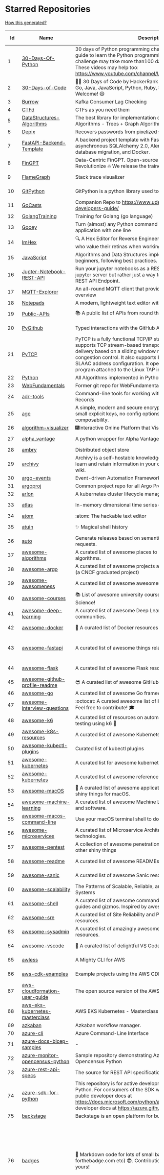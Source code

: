 # Starred Repositories  
[How this generated?](../master/USAGE.md)  
  
| Id 			| Name			| Description | Star Counts | Topics/Tags   | Last Updated 	|  
| ----------- | ----------- 	| ----------- | ----------- | ----------- 	| -----------   |  
|1|[30-Days-Of-Python](https://github.com/Asabeneh/30-Days-Of-Python.git)|30 days of Python programming challenge is a step-by-step guide to learn the Python programming language in 30 days. This challenge may take more than100 days, follow your own pace.  These videos may help too: https://www.youtube.com/channel/UC7PNRuno1rzYPb1xLa4yktw|26664||8-7-2023|  
|2|[30-Days-of-Code](https://github.com/xeoneux/30-Days-of-Code.git)|👨‍💻 30 Days of Code by HackerRank Solutions in C, C++, C#, F#, Go, Java, JavaScript, Python, Ruby, Swift & TypeScript. PRs Welcome! 😄|899|||  
|3|[Burrow](https://github.com/linkedin/Burrow.git)|Kafka Consumer Lag Checking|3564|||  
|4|[CTFd](https://github.com/CTFd/CTFd.git)|CTFs as you need them|4955|||  
|5|[DataStructures-Algorithms](https://github.com/rachitiitr/DataStructures-Algorithms.git)|The best library for implementation of all Data Structures and Algorithms - Trees + Graph Algorithms too!|2603||13-6-2021|  
|6|[Depix](https://github.com/spipm/Depix.git)|Recovers passwords from pixelized screenshots|24523|||  
|7|[FastAPI-Backend-Template](https://github.com/Aeternalis-Ingenium/FastAPI-Backend-Template.git)|A backend project template with FastAPI, PostgreSQL with asynchronous SQLAlchemy 2.0, Alembic for asynchronous database migration, and Docker.|447||8-8-2023|  
|8|[FinGPT](https://github.com/AI4Finance-Foundation/FinGPT.git)|Data-Centric FinGPT.  Open-source for open finance!  Revolutionize 🔥    We release the trained model on HuggingFace.|9082||22-10-2023|  
|9|[FlameGraph](https://github.com/brendangregg/FlameGraph.git)|Stack trace visualizer|15438||18-10-2023|  
|10|[GitPython](https://github.com/gitpython-developers/GitPython.git)|GitPython is a python library used to interact with Git repositories.|4109||20-10-2023|  
|11|[GoCasts](https://github.com/StephenGrider/GoCasts.git)|Companion Repo to https://www.udemy.com/go-the-complete-developers-guide/|2017|||  
|12|[GolangTraining](https://github.com/GoesToEleven/GolangTraining.git)|Training for Golang (go language)|9272|||  
|13|[Gooey](https://github.com/chriskiehl/Gooey.git)|Turn (almost) any Python command line program into a full GUI application with one line|17889||8-5-2022|  
|14|[ImHex](https://github.com/WerWolv/ImHex.git)|🔍 A Hex Editor for Reverse Engineers, Programmers and people who value their retinas when working at 3 AM.|30400|||  
|15|[JavaScript](https://github.com/TheAlgorithms/JavaScript.git)|Algorithms and Data Structures implemented in JavaScript for beginners, following best practices.|29334||22-10-2023|  
|16|[Jupter-Notebook-REST-API](https://github.com/Invictify/Jupter-Notebook-REST-API.git)|Run your jupyter notebooks as a REST API endpoint. This isn't a jupyter server but rather just a way to run your notebooks as a REST API Endpoint.|70||31-3-2020|  
|17|[MQTT-Explorer](https://github.com/thomasnordquist/MQTT-Explorer.git)|An all-round MQTT client that provides a structured topic overview|2514|||  
|18|[Notepads](https://github.com/0x7c13/Notepads.git)|A modern, lightweight text editor with a minimalist design.|7921|||  
|19|[Public-APIs](https://github.com/n0shake/Public-APIs.git)|📚 A public list of APIs from round the web.|20257||5-9-2023|  
|20|[PyGithub](https://github.com/PyGithub/PyGithub.git)|Typed interactions with the GitHub API v3|6319||11-10-2023|  
|21|[PyTCP](https://github.com/ccie18643/PyTCP.git)|PyTCP is a fully functional TCP/IP stack written in Python. It supports TCP stream-based transport with reliable packet delivery based on a sliding window mechanism and basic congestion control. It also supports IPv6/ICMPv6 protocols with SLAAC address configuration. It operates as a user space program attached to the Linux TAP interface.|305||27-11-2022|  
|22|[Python](https://github.com/TheAlgorithms/Python.git)|All Algorithms implemented in Python|171829|||  
|23|[WebFundamentals](https://github.com/google/WebFundamentals.git)|Former git repo for WebFundamentals on developers.google.com|13831|||  
|24|[adr-tools](https://github.com/npryce/adr-tools.git)|Command-line tools for working with Architecture Decision Records|4133||30-3-2020|  
|25|[age](https://github.com/FiloSottile/age.git)|A simple, modern and secure encryption tool (and Go library) with small explicit keys, no config options, and UNIX-style composability.|14228|||  
|26|[algorithm-visualizer](https://github.com/algorithm-visualizer/algorithm-visualizer.git)|:fireworks:Interactive Online Platform that Visualizes Algorithms from Code|44929|||  
|27|[alpha_vantage](https://github.com/RomelTorres/alpha_vantage.git)|A python wrapper for Alpha Vantage API for financial data.|4031||25-12-2022|  
|28|[ambry](https://github.com/linkedin/ambry.git)|Distributed object store|1695|||  
|29|[archivy](https://github.com/archivy/archivy.git)|Archivy is a self-hostable knowledge repository that allows you to learn and retain information in your own personal and extensible wiki.|3050|||  
|30|[argo-events](https://github.com/argoproj/argo-events.git)|Event-driven Automation Framework for Kubernetes|2104|||  
|31|[argoproj](https://github.com/argoproj/argoproj.git)|Common project repo for all Argo Projects|495|||  
|32|[arlon](https://github.com/arlonproj/arlon.git)|A kubernetes cluster lifecycle management and configuration tool|121|||  
|33|[atlas](https://github.com/Netflix/atlas.git)|In-memory dimensional time series database.|3339||17-10-2023|  
|34|[atom](https://github.com/atom/atom.git)|:atom: The hackable text editor|59658|||  
|35|[atuin](https://github.com/atuinsh/atuin.git)|✨ Magical shell history|11814||21-10-2023|  
|36|[auto](https://github.com/intuit/auto.git)|Generate releases based on semantic version labels on pull requests.|2106||23-10-2023|  
|37|[awesome-algorithms](https://github.com/tayllan/awesome-algorithms.git)|A curated list of awesome places to learn and/or practice algorithms.|15235||22-9-2023|  
|38|[awesome-argo](https://github.com/akuity/awesome-argo.git)|A curated list of awesome projects and resources related to Argo (a CNCF graduated project)|1550|||  
|39|[awesome-awesomeness](https://github.com/bayandin/awesome-awesomeness.git)|A curated list of awesome awesomeness|30632||24-3-2022|  
|40|[awesome-courses](https://github.com/prakhar1989/awesome-courses.git)|:books: List of awesome university courses for learning Computer Science!|49753|||  
|41|[awesome-deep-learning](https://github.com/ChristosChristofidis/awesome-deep-learning.git)|A curated list of awesome Deep Learning tutorials, projects and communities.|21767||14-11-2022|  
|42|[awesome-docker](https://github.com/veggiemonk/awesome-docker.git)|:whale: A curated list of Docker resources and projects|26599||20-10-2023|  
|43|[awesome-fastapi](https://github.com/mjhea0/awesome-fastapi.git)|A curated list of awesome things related to FastAPI|6491|fastapi, awesome, awesome-list, starlette|11-8-2023|  
|44|[awesome-flask](https://github.com/humiaozuzu/awesome-flask.git)|A curated list of awesome Flask resources and plugins|11626||17-9-2019|  
|45|[awesome-github-profile-readme](https://github.com/abhisheknaiidu/awesome-github-profile-readme.git)|😎 A curated list of awesome GitHub Profile READMEs 📝|19930||9-10-2022|  
|46|[awesome-go](https://github.com/avelino/awesome-go.git)|A curated list of awesome Go frameworks, libraries and software|110379|||  
|47|[awesome-interview-questions](https://github.com/DopplerHQ/awesome-interview-questions.git)|:octocat: A curated awesome list of lists of interview questions. Feel free to contribute! :mortar_board: |58422|||  
|48|[awesome-k6](https://github.com/grafana/awesome-k6.git)|A curated list of resources on automated load- and performance testing using k6 🗻|447||24-4-2023|  
|49|[awesome-k8s-resources](https://github.com/tomhuang12/awesome-k8s-resources.git)|A curated list of awesome Kubernetes tools and resources.|2708||5-7-2023|  
|50|[awesome-kubectl-plugins](https://github.com/ishantanu/awesome-kubectl-plugins.git)|Curated list of kubectl plugins|801||15-2-2023|  
|51|[awesome-kubernetes](https://github.com/ramitsurana/awesome-kubernetes.git)|A curated list for awesome kubernetes sources :ship::tada:|14330||18-9-2023|  
|52|[awesome-kubernetes](https://github.com/nubenetes/awesome-kubernetes.git)|A curated list of awesome references collected since 2018.|553|||  
|53|[awesome-macOS](https://github.com/iCHAIT/awesome-macOS.git)|  A curated list of awesome applications, softwares, tools and shiny things for macOS.|14823||29-6-2023|  
|54|[awesome-machine-learning](https://github.com/josephmisiti/awesome-machine-learning.git)|A curated list of awesome Machine Learning frameworks, libraries and software.|61112|||  
|55|[awesome-macos-command-line](https://github.com/herrbischoff/awesome-macos-command-line.git)|Use your macOS terminal shell to do awesome things.|27899||2-9-2021|  
|56|[awesome-microservices](https://github.com/mfornos/awesome-microservices.git)|A curated list of Microservice Architecture related principles and technologies.|12580||24-3-2023|  
|57|[awesome-pentest](https://github.com/enaqx/awesome-pentest.git)|A collection of awesome penetration testing resources, tools and other shiny things|19425||23-10-2023|  
|58|[awesome-readme](https://github.com/matiassingers/awesome-readme.git)|A curated list of awesome READMEs|15545||9-10-2023|  
|59|[awesome-sanic](https://github.com/mekicha/awesome-sanic.git)|A curated list of awesome Sanic resources and extensions|709||9-5-2023|  
|60|[awesome-scalability](https://github.com/binhnguyennus/awesome-scalability.git)|The Patterns of Scalable, Reliable, and Performant Large-Scale Systems|48851||20-10-2023|  
|61|[awesome-shell](https://github.com/alebcay/awesome-shell.git)|A curated list of awesome command-line frameworks, toolkits, guides and gizmos. Inspired by awesome-php.|28889||7-6-2023|  
|62|[awesome-sre](https://github.com/dastergon/awesome-sre.git)|A curated list of Site Reliability and Production Engineering resources.|10585|||  
|63|[awesome-sysadmin](https://github.com/awesome-foss/awesome-sysadmin.git)|A curated list of amazingly awesome open-source sysadmin resources.|20137||24-9-2023|  
|64|[awesome-vscode](https://github.com/viatsko/awesome-vscode.git)|🎨 A curated list of delightful VS Code packages and resources.|23311||3-8-2023|  
|65|[awless](https://github.com/wallix/awless.git)|A Mighty CLI for AWS|4943||10-12-2018|  
|66|[aws-cdk-examples](https://github.com/aws-samples/aws-cdk-examples.git)|Example projects using the AWS CDK|4469||16-10-2023|  
|67|[aws-cloudformation-user-guide](https://github.com/awsdocs/aws-cloudformation-user-guide.git)|The open source version of the AWS CloudFormation User Guide|757|||  
|68|[aws-eks-kubernetes-masterclass](https://github.com/stacksimplify/aws-eks-kubernetes-masterclass.git)|AWS EKS Kubernetes - Masterclass   DevOps, Microservices|1023|||  
|69|[azkaban](https://github.com/azkaban/azkaban.git)|Azkaban workflow manager.|4327|||  
|70|[azure-cli](https://github.com/Azure/azure-cli.git)|Azure Command-Line Interface|3718|||  
|71|[azure-docs-bicep-samples](https://github.com/Azure/azure-docs-bicep-samples.git)|-|60|||  
|72|[azure-monitor-opencensus-python](https://github.com/Azure-Samples/azure-monitor-opencensus-python.git)|Sample repository demonstrating Azure Monitor exporters for Opencensus Python|22|||  
|73|[azure-rest-api-specs](https://github.com/Azure/azure-rest-api-specs.git)|The source for REST API specifications for Microsoft Azure.|2247|||  
|74|[azure-sdk-for-python](https://github.com/Azure/azure-sdk-for-python.git)|This repository is for active development of the Azure SDK for Python. For consumers of the SDK we recommend visiting our public developer docs at https://docs.microsoft.com/python/azure/ or our versioned developer docs at https://azure.github.io/azure-sdk-for-python. |3882|||  
|75|[backstage](https://github.com/backstage/backstage.git)|Backstage is an open platform for building developer portals|23591|||  
|76|[badges](https://github.com/Naereen/badges.git)|:pencil: Markdown code for lots of small badges :ribbon: :pushpin: (shields.io, forthebadge.com etc) :sunglasses:. Contributions are welcome! Please add yours!|4014|forthebadge, badges, markdown, markdown-cheatsheet, meta-badge, forthebadge-cc, restructuredtext, pokemon, python, awesome, markup|29-5-2023|  
|77|[bhai-lang](https://github.com/DulLabs/bhai-lang.git)|A toy programming language written in Typescript|3611|||  
|78|[bicep](https://github.com/Azure/bicep.git)|Bicep is a declarative language for describing and deploying Azure resources|2947|||  
|79|[bitcoin](https://github.com/bitcoin/bitcoin.git)|Bitcoin Core integration/staging tree|71874||23-10-2023|  
|80|[black](https://github.com/psf/black.git)|The uncompromising Python code formatter|34037|||  
|81|[blackfriday](https://github.com/russross/blackfriday.git)|Blackfriday: a markdown processor for Go|5238|||  
|82|[blockly](https://github.com/google/blockly.git)|The web-based visual programming editor.|11675|||  
|83|[bokeh](https://github.com/bokeh/bokeh.git)|Interactive Data Visualization in the browser, from  Python|18218||20-10-2023|  
|84|[boulder](https://github.com/letsencrypt/boulder.git)|An ACME-based certificate authority, written in Go. |4794|||  
|85|[brooklin](https://github.com/linkedin/brooklin.git)|An extensible distributed system for reliable nearline data streaming at scale|855|||  
|86|[caddy](https://github.com/caddyserver/caddy.git)|Fast and extensible multi-platform HTTP/1-2-3 web server with automatic HTTPS|50224|||  
|87|[cdnjs](https://github.com/cdnjs/cdnjs.git)|🤖 CDN assets - The #1 free and open source CDN built to make life easier for developers.|9998|||  
|88|[celery](https://github.com/celery/celery.git)|Distributed Task Queue (development branch)|22399||18-10-2023|  
|89|[cello](https://github.com/cello-proj/cello.git)|Run infrastructure as code (IaC) software tools including CDK, Terraform and Cloud Formation via GitOps.|266||25-9-2023|  
|90|[cert-manager](https://github.com/cert-manager/cert-manager.git)|Automatically provision and manage TLS certificates in Kubernetes|10811|||  
|91|[cfssl](https://github.com/cloudflare/cfssl.git)|CFSSL: Cloudflare's PKI and TLS toolkit|8111|||  
|92|[chaos-mesh](https://github.com/chaos-mesh/chaos-mesh.git)|A Chaos Engineering Platform for Kubernetes.|6003||19-10-2023|  
|93|[chaosmonkey](https://github.com/Netflix/chaosmonkey.git)|Chaos Monkey is a resiliency tool that helps applications tolerate random instance failures.|13962||15-7-2023|  
|94|[chartmuseum](https://github.com/helm/chartmuseum.git)|helm chart repository server|3329||19-9-2023|  
|95|[charts](https://github.com/helm/charts.git)|⚠️(OBSOLETE) Curated applications for Kubernetes|15525||21-12-2021|  
|96|[cheat.sh](https://github.com/chubin/cheat.sh.git)|the only cheat sheet you need|36216||18-4-2022|  
|97|[checkov](https://github.com/bridgecrewio/checkov.git)|Prevent cloud misconfigurations and find vulnerabilities during build-time in infrastructure as code, container images and open source packages with Checkov by Bridgecrew.|6013||23-10-2023|  
|98|[cilium](https://github.com/cilium/cilium.git)|eBPF-based Networking, Security, and Observability|16775|||  
|99|[cli](https://github.com/snyk/cli.git)|Snyk CLI scans and monitors your projects for security vulnerabilities.|4585||23-10-2023|  
|100|[cli](https://github.com/cli/cli.git)|GitHub’s official command line tool|33524||22-10-2023|  
|101|[cli-spinners](https://github.com/sindresorhus/cli-spinners.git)|Spinners for use in the terminal|2280|||  
|102|[cli53](https://github.com/barnybug/cli53.git)|Command line tool for Amazon Route 53|1913|||  
|103|[click](https://github.com/pallets/click.git)|Python composable command line interface toolkit|14389||1-9-2023|  
|104|[cluster-api](https://github.com/kubernetes-sigs/cluster-api.git)|Home for Cluster API, a subproject of sig-cluster-lifecycle|3106||23-10-2023|  
|105|[codebytere.github.io](https://github.com/codebytere/codebytere.github.io.git)|personal website|496|||  
|106|[codesearch](https://github.com/google/codesearch.git)|Fast, indexed regexp search over large file trees|3432|||  
|107|[compose](https://github.com/docker/compose.git)|Define and run multi-container applications with Docker|30713||23-10-2023|  
|108|[confd](https://github.com/kelseyhightower/confd.git)|Manage local application configuration files using templates and data from etcd or consul|8196||28-9-2022|  
|109|[consul](https://github.com/hashicorp/consul.git)|Consul is a distributed, highly available, and data center aware solution to connect and configure applications across dynamic, distributed infrastructure.|27201||23-10-2023|  
|110|[coredns](https://github.com/coredns/coredns.git)|CoreDNS is a DNS server that chains plugins|11154|||  
|111|[coreutils](https://github.com/uutils/coreutils.git)|Cross-platform Rust rewrite of the GNU coreutils|15482||23-10-2023|  
|112|[crouton](https://github.com/dnschneid/crouton.git)|Chromium OS Universal Chroot Environment|8424|||  
|113|[cruise-control](https://github.com/linkedin/cruise-control.git)|Cruise-control is the first of its kind to fully automate the dynamic workload rebalance and self-healing of a Kafka cluster. It provides great value to Kafka users by simplifying the operation of Kafka clusters.|2548||18-10-2023|  
|114|[dailybot](https://github.com/sapumar/dailybot.git)|Simple telegram bot to remind about the daily stand up|8|||  
|115|[dapr](https://github.com/dapr/dapr.git)|Dapr is a portable, event-driven, runtime for building distributed applications across cloud and edge.|22451||23-10-2023|  
|116|[dashboard](https://github.com/kubernetes/dashboard.git)|General-purpose web UI for Kubernetes clusters|13131||23-10-2023|  
|117|[datamodel-code-generator](https://github.com/koxudaxi/datamodel-code-generator.git)|Pydantic model and dataclasses.dataclass generator for easy conversion of JSON, OpenAPI, JSON Schema, and YAML data sources.|1892|||  
|118|[deepdiff](https://github.com/seperman/deepdiff.git)|DeepDiff: Deep Difference and search of any Python object/data. DeepHash: Hash of any object based on its contents. Delta: Use deltas to reconstruct objects by adding deltas together.|1765|||  
|119|[design-patterns-for-humans](https://github.com/kamranahmedse/design-patterns-for-humans.git)|An ultra-simplified explanation to design patterns|42143||17-5-2023|  
|120|[devops-exercises](https://github.com/bregman-arie/devops-exercises.git)|Linux, Jenkins, AWS, SRE, Prometheus, Docker, Python, Ansible, Git, Kubernetes, Terraform, OpenStack, SQL, NoSQL, Azure, GCP, DNS, Elastic, Network, Virtualization. DevOps Interview Questions|58684|||  
|121|[discourse](https://github.com/discourse/discourse.git)|A platform for community discussion. Free, open, simple.|38947|||  
|122|[dive](https://github.com/wagoodman/dive.git)|A tool for exploring each layer in a docker image|38935||10-7-2023|  
|123|[django-health-check](https://github.com/revsys/django-health-check.git)|a pluggable app that runs a full check on the deployment, using a number of plugins to check e.g. database, queue server, celery processes, etc.|1065||23-10-2023|  
|124|[dns](https://github.com/miekg/dns.git)|DNS library in Go|7249|||  
|125|[dnscontrol](https://github.com/StackExchange/dnscontrol.git)|Synchronize your DNS to multiple providers from a simple DSL|2770|||  
|126|[dnslib](https://github.com/paulc/dnslib.git)|A Python library to encode/decode DNS wire-format packets |272|||  
|127|[dnsperf](https://github.com/cobblau/dnsperf.git)|A DNS performance tool.|210||14-10-2017|  
|128|[docker-cheat-sheet](https://github.com/wsargent/docker-cheat-sheet.git)|Docker Cheat Sheet|21651||23-6-2022|  
|129|[docker-development-youtube-series](https://github.com/marcel-dempers/docker-development-youtube-series.git)|-|4586|||  
|130|[dockerfiles](https://github.com/jessfraz/dockerfiles.git)|Various Dockerfiles I use on the desktop and on servers.|13291||27-3-2021|  
|131|[doitlive](https://github.com/sloria/doitlive.git)|Because sometimes you need to do it live|3346|||  
|132|[dotfiles](https://github.com/bbkane/dotfiles.git)|Configs for apps I care about|29|||  
|133|[drawio](https://github.com/jgraph/drawio.git)|draw.io is a JavaScript, client-side editor for general diagramming and whiteboarding|36352||20-10-2023|  
|134|[duf](https://github.com/muesli/duf.git)|Disk Usage/Free Utility - a better 'df' alternative|11618|||  
|135|[echarts](https://github.com/apache/echarts.git)|Apache ECharts is a powerful, interactive charting and data visualization library for browser|56642|||  
|136|[echo](https://github.com/labstack/echo.git)|High performance, minimalist Go web framework|26884||11-10-2023|  
|137|[ecs-refarch-service-discovery](https://github.com/awslabs/ecs-refarch-service-discovery.git)|An EC2 Container Service Reference Architecture for providing Service Discovery to containers using CloudWatch Events, Lambda and Route 53 private hosted zones. |444||25-7-2016|  
|138|[eks-anywhere](https://github.com/aws/eks-anywhere.git)|Run Amazon EKS on your own infrastructure 🚀|1846|||  
|139|[eks-node-viewer](https://github.com/awslabs/eks-node-viewer.git)|EKS Node Viewer|797||20-10-2023|  
|140|[elasticsearch](https://github.com/elastic/elasticsearch.git)|Free and Open, Distributed, RESTful Search Engine|65497||23-10-2023|  
|141|[emissary](https://github.com/emissary-ingress/emissary.git)|open source Kubernetes-native API gateway for microservices built on the Envoy Proxy|4169|||  
|142|[eng-practices](https://github.com/google/eng-practices.git)|Google's Engineering Practices documentation|19476|||  
|143|[engineering-blogs](https://github.com/kilimchoi/engineering-blogs.git)|A curated list of engineering blogs|25406||28-10-2022|  
|144|[etcd](https://github.com/etcd-io/etcd.git)|Distributed reliable key-value store for the most critical data of a distributed system|44737||20-10-2023|  
|145|[every-programmer-should-know](https://github.com/mtdvio/every-programmer-should-know.git)|A collection of (mostly) technical things every software developer should know about|73207|||  
|146|[excalidraw](https://github.com/excalidraw/excalidraw.git)|Virtual whiteboard for sketching hand-drawn like diagrams|56751||20-10-2023|  
|147|[faas](https://github.com/openfaas/faas.git)|OpenFaaS - Serverless Functions Made Simple|23606||23-10-2023|  
|148|[face_recognition](https://github.com/ageitgey/face_recognition.git)|The world's simplest facial recognition api for Python and the command line|49628|||  
|149|[faker](https://github.com/joke2k/faker.git)|Faker is a Python package that generates fake data for you.|16388|||  
|150|[fastapi](https://github.com/tiangolo/fastapi.git)|FastAPI framework, high performance, easy to learn, fast to code, ready for production|63761||22-10-2023|  
|151|[fastapi-cache](https://github.com/long2ice/fastapi-cache.git)|fastapi-cache is a tool to cache fastapi response and function result, with backends support redis and memcached.|871|cache, fastapi, redis, memcached|20-10-2023|  
|152|[fastapi-code-generator](https://github.com/koxudaxi/fastapi-code-generator.git)|This code generator creates FastAPI app from an openapi file.|799||7-9-2023|  
|153|[fastapi-jwt](https://github.com/testdrivenio/fastapi-jwt.git)|secure a FastAPI app by enabling authentication using JSON Web Tokens (JWTs)|97||31-1-2023|  
|154|[fastapi-mvc](https://github.com/fastapi-mvc/fastapi-mvc.git)|Developer productivity tool for making high-quality FastAPI production-ready APIs.|474||25-9-2023|  
|155|[fastapi-utils](https://github.com/dmontagu/fastapi-utils.git)|Reusable utilities for FastAPI|1575||19-3-2023|  
|156|[fastapi-versioning](https://github.com/DeanWay/fastapi-versioning.git)|api versioning for fastapi web applications|556||24-8-2021|  
|157|[fastapi_client](https://github.com/dmontagu/fastapi_client.git)|FastAPI client generator|317||11-2-2021|  
|158|[fastapi_profiler](https://github.com/sunhailin-Leo/fastapi_profiler.git)|A FastAPI Middleware of joerick/pyinstrument to check your service performance.|151||5-5-2023|  
|159|[fasthttp](https://github.com/valyala/fasthttp.git)|Fast HTTP package for Go. Tuned for high performance. Zero memory allocations in hot paths. Up to 10x faster than net/http|20277||21-10-2023|  
|160|[fd](https://github.com/sharkdp/fd.git)|A simple, fast and user-friendly alternative to 'find'|29195||23-10-2023|  
|161|[fish-shell](https://github.com/fish-shell/fish-shell.git)|The user-friendly command line shell.|22443|||  
|162|[flamethrower](https://github.com/DNS-OARC/flamethrower.git)|a DNS performance and functional testing utility supporting UDP, TCP, DoT and DoH|293|||  
|163|[flasgger](https://github.com/flasgger/flasgger.git)|Easy OpenAPI specs and Swagger UI for your Flask API|3377|||  
|164|[flask](https://github.com/pallets/flask.git)|The Python micro framework for building web applications.|64690||20-10-2023|  
|165|[flask-app-on-azure-functions](https://github.com/Azure-Samples/flask-app-on-azure-functions.git)|A sample to run a Flask app on Azure Functions|14|||  
|166|[flask-caching](https://github.com/pallets-eco/flask-caching.git)|A caching extension for Flask|832||8-10-2023|  
|167|[flask-celery-example](https://github.com/miguelgrinberg/flask-celery-example.git)|This repository contains the example code for my blog article Using Celery with Flask.|1155|||  
|168|[flask-swagger-ui](https://github.com/sveint/flask-swagger-ui.git)|Swagger UI blueprint for flask|167|||  
|169|[flower](https://github.com/mher/flower.git)|Real-time monitor and web admin for Celery distributed task queue|5904|||  
|170|[forcediphttpsadapter](https://github.com/Roadmaster/forcediphttpsadapter.git)|A requests TransportAdapter allowing to force a specific IP for HTTPS connections.|52|||  
|171|[frp](https://github.com/fatedier/frp.git)|A fast reverse proxy to help you expose a local server behind a NAT or firewall to the internet.|72958|||  
|172|[fucking-algorithm](https://github.com/labuladong/fucking-algorithm.git)|刷算法全靠套路，认准 labuladong 就够了！English version supported! Crack LeetCode, not only how, but also why. |120465|||  
|173|[gin](https://github.com/gin-gonic/gin.git)|Gin is a HTTP web framework written in Go (Golang). It features a Martini-like API with much better performance -- up to 40 times faster. If you need smashing performance, get yourself some Gin.|72148||27-9-2023|  
|174|[git-standup](https://github.com/kamranahmedse/git-standup.git)|Recall what you did on the last working day. Psst! or be nosy and find what someone else in your team did ;-)|7449||24-2-2023|  
|175|[gitbook](https://github.com/GitbookIO/gitbook.git)|📝 Modern documentation format and toolchain using Git and Markdown|25857||2-3-2023|  
|176|[github-cheat-sheet](https://github.com/tiimgreen/github-cheat-sheet.git)|A list of cool features of Git and GitHub.|42867||15-10-2023|  
|177|[github1s](https://github.com/conwnet/github1s.git)|One second to read GitHub code with VS Code.|22263|||  
|178|[glb-director](https://github.com/github/glb-director.git)|GitHub Load Balancer Director and supporting tooling.|2287|||  
|179|[gloo](https://github.com/solo-io/gloo.git)|The Feature-rich, Kubernetes-native, Next-Generation API Gateway Built on Envoy|3881|||  
|180|[go-github](https://github.com/google/go-github.git)|Go library for accessing the GitHub v3 API|9703|||  
|181|[go-metrics](https://github.com/rcrowley/go-metrics.git)|Go port of Coda Hale's Metrics library|3407|||  
|182|[go-spew](https://github.com/davecgh/go-spew.git)|Implements a deep pretty printer for Go data structures to aid in debugging|5743|||  
|183|[goaccess](https://github.com/allinurl/goaccess.git)|GoAccess is a real-time web log analyzer and interactive viewer that runs in a terminal in *nix systems or through your browser.|16756||1-10-2023|  
|184|[gobgp](https://github.com/osrg/gobgp.git)|BGP implemented in the Go Programming Language|3330|||  
|185|[gods](https://github.com/emirpasic/gods.git)|GoDS (Go Data Structures) - Sets, Lists, Stacks, Maps, Trees, Queues, and much more|14491||4-9-2023|  
|186|[golang-web-dev](https://github.com/GoesToEleven/golang-web-dev.git)|-|3239|||  
|187|[goldmark](https://github.com/yuin/goldmark.git)|:trophy: A markdown parser written in Go. Easy to extend, standard(CommonMark) compliant, well structured.|2932|||  
|188|[google-maps-services-python](https://github.com/googlemaps/google-maps-services-python.git)|Python client library for Google Maps API Web Services|4129|||  
|189|[goreleaser](https://github.com/goreleaser/goreleaser.git)|Deliver Go binaries as fast and easily as possible|12226||23-10-2023|  
|190|[gotty](https://github.com/yudai/gotty.git)|Share your terminal as a web application|18102||13-12-2017|  
|191|[gotty](https://github.com/sorenisanerd/gotty.git)|Share your terminal as a web application|1903|||  
|192|[gping](https://github.com/orf/gping.git)|Ping, but with a graph|9466|||  
|193|[grumpy](https://github.com/giantswarm/grumpy.git)|Kubernetes Validation Admission Controller example|24||24-7-2020|  
|194|[guacamole-server](https://github.com/apache/guacamole-server.git)|Mirror of Apache Guacamole Server|2652|||  
|195|[halo](https://github.com/manrajgrover/halo.git)|💫 Beautiful spinners for terminal, IPython and Jupyter|2788|||  
|196|[haproxy](https://github.com/haproxy/haproxy.git)|HAProxy Load Balancer's development branch (mirror of git.haproxy.org)|4069|||  
|197|[healthchecks](https://github.com/healthchecks/healthchecks.git)|Open-source cron job and background task monitoring service, written in Python & Django|6683||23-10-2023|  
|198|[helm-git-repo](https://github.com/yks0000/helm-git-repo.git)|A Helm Repo (Automatically build index.yaml)|1|||  
|199|[hey](https://github.com/rakyll/hey.git)|HTTP load generator, ApacheBench (ab) replacement|16429|||  
|200|[howdoi](https://github.com/gleitz/howdoi.git)|instant coding answers via the command line|10248||13-7-2023|  
|201|[htmlq](https://github.com/mgdm/htmlq.git)|Like jq, but for HTML.|6648|||  
|202|[htop](https://github.com/htop-dev/htop.git)|htop - an interactive process viewer|5373|||  
|203|[http-api-design](https://github.com/interagent/http-api-design.git)|HTTP API design guide extracted from work on the Heroku Platform API|13672||18-11-2021|  
|204|[http2smugl](https://github.com/neex/http2smugl.git)|-|500|||  
|205|[httptools](https://github.com/MagicStack/httptools.git)|Fast HTTP parser|1138||16-10-2023|  
|206|[hub](https://github.com/mislav/hub.git)|A command-line tool that makes git easier to use with GitHub.|22547||4-10-2023|  
|207|[hugo](https://github.com/gohugoio/hugo.git)|The world’s fastest framework for building websites.|69484|||  
|208|[hugo-PaperMod](https://github.com/adityatelange/hugo-PaperMod.git)| A fast, clean, responsive Hugo theme.|7312|||  
|209|[ingress-nginx](https://github.com/kubernetes/ingress-nginx.git)|Ingress-NGINX Controller for Kubernetes|15802|||  
|210|[interactive-coding-challenges](https://github.com/donnemartin/interactive-coding-challenges.git)|120+ interactive Python coding interview challenges (algorithms and data structures).  Includes Anki flashcards.|27947|||  
|211|[interview](https://github.com/Olshansk/interview.git)|Everything you need to prepare for your technical interview|17096||8-5-2023|  
|212|[interview](https://github.com/mission-peace/interview.git)|Interview questions|10863||30-7-2018|  
|213|[ipvs](https://github.com/cloudflare/ipvs.git)|Package ipvs allows you to manage Linux IPVS services and destinations|116|||  
|214|[ipython](https://github.com/ipython/ipython.git)|Official repository for IPython itself. Other repos in the IPython organization contain things like the website, documentation builds, etc.|15972|||  
|215|[iris](https://github.com/kataras/iris.git)|The fastest HTTP/2 Go Web Framework. New, modern and easy to learn. Fast development with Code you control. Unbeatable cost-performance ratio :rocket:|24415|||  
|216|[iris](https://github.com/linkedin/iris.git)|Iris is a highly configurable and flexible service for paging and messaging.|772|||  
|217|[ivy](https://github.com/unifyai/ivy.git)|The Unified AI Framework|13725||23-10-2023|  
|218|[jaeger](https://github.com/jaegertracing/jaeger.git)|CNCF Jaeger, a Distributed Tracing Platform|18524|||  
|219|[javascript-questions](https://github.com/lydiahallie/javascript-questions.git)|A long list of (advanced) JavaScript questions, and their explanations :sparkles:  |57075||24-9-2023|  
|220|[jedis](https://github.com/redis/jedis.git)|Redis Java client|11359||19-10-2023|  
|221|[jellyfin](https://github.com/jellyfin/jellyfin.git)|The Free Software Media System|25897||22-10-2023|  
|222|[jira](https://github.com/pycontribs/jira.git)|Python Jira library. Development chat available on https://matrix.to/#/#pycontribs:matrix.org|1823||28-9-2023|  
|223|[jq](https://github.com/jqlang/jq.git)|Command-line JSON processor|26912||22-10-2023|  
|224|[jsii](https://github.com/aws/jsii.git)|jsii allows code in any language to naturally interact with JavaScript classes. It is the technology that enables the AWS Cloud Development Kit to deliver polyglot libraries from a single codebase!|2444||18-10-2023|  
|225|[json-server](https://github.com/typicode/json-server.git)|Get a full fake REST API with zero coding in less than 30 seconds (seriously)|68967|||  
|226|[jsonschema](https://github.com/python-jsonschema/jsonschema.git)|An implementation of the JSON Schema specification for Python|4261|||  
|227|[k2tf](https://github.com/sl1pm4t/k2tf.git)|Kubernetes YAML to Terraform HCL converter|1097||5-7-2023|  
|228|[k6](https://github.com/grafana/k6.git)|A modern load testing tool, using Go and JavaScript - https://k6.io|21786|||  
|229|[k6-benchmarks](https://github.com/grafana/k6-benchmarks.git)|-|28||13-10-2023|  
|230|[k6-example-woocommerce](https://github.com/grafana/k6-example-woocommerce.git)|Example k6 scripts targeting a WooCommerce deployment|36||11-9-2023|  
|231|[k8s-conformance](https://github.com/cncf/k8s-conformance.git)|🧪CNCF K8s Conformance Working Group|791|||  
|232|[k8sgpt](https://github.com/k8sgpt-ai/k8sgpt.git)|Giving Kubernetes Superpowers to everyone|3360||22-10-2023|  
|233|[kafka-monitor](https://github.com/linkedin/kafka-monitor.git)|Xinfra Monitor monitors the availability of Kafka clusters by producing synthetic workloads using end-to-end pipelines to obtain derived vital statistics - E2E latency, service produce/consume availability, offsets commit availability & latency, message loss rate and more.|1982||22-3-2023|  
|234|[kaniko](https://github.com/GoogleContainerTools/kaniko.git)|Build Container Images In Kubernetes|13048||18-10-2023|  
|235|[kargo](https://github.com/akuity/kargo.git)|Application lifecycle orchestration|770||22-10-2023|  
|236|[katib](https://github.com/kubeflow/katib.git)|Repository for hyperparameter tuning|1371||17-10-2023|  
|237|[kb](https://github.com/gnebbia/kb.git)|A minimalist command line knowledge base manager|3027|||  
|238|[kong](https://github.com/Kong/kong.git)|🦍 The Cloud-Native API Gateway |36123||23-10-2023|  
|239|[kopf](https://github.com/nolar/kopf.git)|A Python framework to write Kubernetes operators in just a few lines of code|1737|||  
|240|[krew](https://github.com/kubernetes-sigs/krew.git)|📦 Find and install kubectl plugins|5857||17-10-2023|  
|241|[kube-capacity](https://github.com/robscott/kube-capacity.git)|A simple CLI that provides an overview of the resource requests, limits, and utilization in a Kubernetes cluster|1728|kubernetes, utilization, resource-management|13-2-2023|  
|242|[kubebuilder](https://github.com/kubernetes-sigs/kubebuilder.git)|Kubebuilder - SDK for building Kubernetes APIs using CRDs|6914|||  
|243|[kubectl-aliases](https://github.com/ahmetb/kubectl-aliases.git)|Programmatically generated handy kubectl aliases.|3104|||  
|244|[kubectl-cost](https://github.com/kubecost/kubectl-cost.git)|CLI for determining the cost of Kubernetes workloads|738||6-7-2023|  
|245|[kubectl-tree](https://github.com/ahmetb/kubectl-tree.git)|kubectl plugin to browse Kubernetes object hierarchies as a tree 🎄 (star the repo if you are using)|2671|kubectl-plugin, kubectl-plugins, kubectl|11-10-2023|  
|246|[kubeflow](https://github.com/kubeflow/kubeflow.git)|Machine Learning Toolkit for Kubernetes|13068||20-10-2023|  
|247|[kubernetes](https://github.com/kubernetes/kubernetes.git)|Production-Grade Container Scheduling and Management|102419|||  
|248|[kubernetes-handbook](https://github.com/rootsongjc/kubernetes-handbook.git)|Kubernetes中文指南/云原生应用架构实战手册 -  https://jimmysong.io/kubernetes-handbook|10786|||  
|249|[kubescape](https://github.com/kubescape/kubescape.git)|Kubescape is an open-source Kubernetes security platform for your IDE, CI/CD pipelines, and clusters. It includes risk analysis, security, compliance, and misconfiguration scanning, saving Kubernetes users and administrators precious time, effort, and resources.|8992||22-10-2023|  
|250|[kubeshark](https://github.com/kubeshark/kubeshark.git)|The API traffic analyzer for Kubernetes providing real-time K8s protocol-level visibility, capturing and monitoring all traffic and payloads going in, out and across containers, pods, nodes and clusters. Inspired by Wireshark, purposely built for Kubernetes|9639|||  
|251|[kubesphere](https://github.com/kubesphere/kubesphere.git)|The container platform tailored for Kubernetes multi-cloud, datacenter, and edge management ⎈ 🖥 ☁️|13524||23-10-2023|  
|252|[kubewatch](https://github.com/vmware-archive/kubewatch.git)|Watch k8s events and trigger Handlers|2448|||  
|253|[labs](https://github.com/docker/labs.git)|This is a collection of tutorials for learning how to use Docker with various tools. Contributions welcome.|11361||18-4-2022|  
|254|[landscape](https://github.com/cncf/landscape.git)|🌄 The Cloud Native Interactive Landscape filters and sorts hundreds of projects and products, and shows details including GitHub stars, funding or market cap, first and last commits, contributor counts, headquarters location, and recent tweets.|8932||23-10-2023|  
|255|[lazydocker](https://github.com/jesseduffield/lazydocker.git)|The lazier way to manage everything docker|30764|||  
|256|[learn-python](https://github.com/trekhleb/learn-python.git)|📚 Playground and cheatsheet for learning Python. Collection of Python scripts that are split by topics and contain code examples with explanations.|15166||21-7-2023|  
|257|[learn-python3](https://github.com/jerry-git/learn-python3.git)|Jupyter notebooks for teaching/learning Python 3|6037||25-4-2023|  
|258|[learn-regex](https://github.com/ziishaned/learn-regex.git)|Learn regex the easy way|44599|||  
|259|[learnopencv](https://github.com/spmallick/learnopencv.git)|Learn OpenCV  : C++ and Python Examples|19373||5-10-2023|  
|260|[leetcode](https://github.com/gouthampradhan/leetcode.git)|Leetcode solutions|3190||11-11-2021|  
|261|[lettuce-core](https://github.com/lettuce-io/lettuce-core.git)|Advanced Java Redis client for thread-safe sync, async, and reactive usage. Supports Cluster, Sentinel, Pipelining, and codecs.|5123||18-10-2023|  
|262|[leveldb](https://github.com/google/leveldb.git)|LevelDB is a fast key-value storage library written at Google that provides an ordered mapping from string keys to string values.|33751||20-4-2023|  
|263|[life](https://github.com/cheeaun/life.git)|Life - a timeline of important events in my life|2720|||  
|264|[linkedin-skill-assessments-quizzes](https://github.com/Ebazhanov/linkedin-skill-assessments-quizzes.git)|Full reference of LinkedIn answers 2023 for skill assessments (aws-lambda, rest-api, javascript, react, git, html, jquery, mongodb, java, Go, python, machine-learning, power-point) linkedin excel test lösungen, linkedin machine learning test LinkedIn test questions and answers |27213|||  
|265|[linux](https://github.com/torvalds/linux.git)|Linux kernel source tree|159427||22-10-2023|  
|266|[linux-insides](https://github.com/0xAX/linux-insides.git)|A little bit about a linux kernel|28740||1-9-2023|  
|267|[litestream](https://github.com/benbjohnson/litestream.git)|Streaming replication for SQLite.|9028|||  
|268|[litmus](https://github.com/litmuschaos/litmus.git)|Litmus helps  SREs and developers practice chaos engineering in a Cloud-native way. Chaos experiments are published at the ChaosHub  (https://hub.litmuschaos.io). Community notes is at https://hackmd.io/a4Zu_sH4TZGeih-xCimi3Q|3884||17-10-2023|  
|269|[localstack](https://github.com/localstack/localstack.git)|💻 A fully functional local AWS cloud stack. Develop and test your cloud & Serverless apps offline|49659||23-10-2023|  
|270|[locust](https://github.com/locustio/locust.git)|Write scalable load tests in plain Python 🚗💨|22326||22-10-2023|  
|271|[logrus](https://github.com/sirupsen/logrus.git)|Structured, pluggable logging for Go.|23354||6-6-2023|  
|272|[manage-fastapi](https://github.com/ycd/manage-fastapi.git)|:rocket: CLI tool for FastAPI. Generating new FastAPI projects & boilerplates made easy.    |1473||1-8-2023|  
|273|[mangum](https://github.com/jordaneremieff/mangum.git)|AWS Lambda support for ASGI applications|1470||27-11-2022|  
|274|[marathon](https://github.com/mesosphere/marathon.git)|Deploy and manage containers (including Docker) on top of Apache Mesos at scale.|4067||27-7-2021|  
|275|[mattermost](https://github.com/mattermost/mattermost.git)|Mattermost is an open source platform for secure collaboration across the entire software development lifecycle..|26637||23-10-2023|  
|276|[memray](https://github.com/bloomberg/memray.git)|The endgame Python memory profiler|11300|||  
|277|[memtier_benchmark](https://github.com/RedisLabs/memtier_benchmark.git)|NoSQL Redis and Memcache traffic generation and benchmarking tool.|798||16-10-2023|  
|278|[mergestat-lite](https://github.com/mergestat/mergestat-lite.git)|Query git repositories with SQL. Generate reports, perform status checks, analyze codebases. 🔍 📊|3362||15-8-2023|  
|279|[metallb](https://github.com/metallb/metallb.git)|A network load-balancer implementation for Kubernetes using standard routing protocols|6182||20-10-2023|  
|280|[microservices-demo](https://github.com/GoogleCloudPlatform/microservices-demo.git)|Sample cloud-first application with 10 microservices showcasing Kubernetes, Istio, and gRPC.|14904||19-10-2023|  
|281|[microsoft-authentication-library-for-python](https://github.com/AzureAD/microsoft-authentication-library-for-python.git)|Microsoft Authentication Library (MSAL) for Python makes it easy to authenticate to Azure Active Directory. These documented APIs are stable https://msal-python.readthedocs.io. If you have questions but do not have a github account, ask your questions on Stackoverflow with tag "msal" + "python".|659|||  
|282|[minio](https://github.com/minio/minio.git)|High Performance Object Storage for AI|41260||21-10-2023|  
|283|[mkcert](https://github.com/FiloSottile/mkcert.git)|A simple zero-config tool to make locally trusted development certificates with any names you'd like.|43110||26-4-2022|  
|284|[mkdocs-material](https://github.com/squidfunk/mkdocs-material.git)|Documentation that simply works|15875||23-10-2023|  
|285|[moby](https://github.com/moby/moby.git)|The Moby Project - a collaborative project for the container ecosystem to assemble container-based systems|66837||20-10-2023|  
|286|[moto](https://github.com/getmoto/moto.git)|A library that allows you to easily mock out tests based on AWS infrastructure.|7038||23-10-2023|  
|287|[ms-identity-python-webapi-azurefunctions](https://github.com/Azure-Samples/ms-identity-python-webapi-azurefunctions.git)|Python Azure Function Web API secured by Azure AD|26|||  
|288|[mux](https://github.com/gorilla/mux.git)|Package gorilla/mux is a powerful HTTP router and URL matcher for building Go web servers with 🦍|19341|||  
|289|[my-mac](https://github.com/nikitavoloboev/my-mac.git)|Apps/tools I use on macOS|20076||15-10-2023|  
|290|[mycli](https://github.com/dbcli/mycli.git)|A Terminal Client for MySQL with AutoCompletion and Syntax Highlighting.|11060|||  
|291|[mypy](https://github.com/python/mypy.git)|Optional static typing for Python|16636||23-10-2023|  
|292|[nativefier](https://github.com/nativefier/nativefier.git)|Make any web page a desktop application|34363||29-9-2023|  
|293|[nginx-admins-handbook](https://github.com/trimstray/nginx-admins-handbook.git)|How to improve NGINX performance, security, and other important things.|13235||20-10-2021|  
|294|[nginx-module-vts](https://github.com/vozlt/nginx-module-vts.git)|Nginx virtual host traffic status module|3021|||  
|295|[ngrok](https://github.com/inconshreveable/ngrok.git)|Introspected tunnels to localhost|23281||31-5-2016|  
|296|[nicstat](https://github.com/scotte/nicstat.git)|Fork of https://sourceforge.net/projects/nicstat/ to fix bugs|60||9-5-2018|  
|297|[nocode](https://github.com/kelseyhightower/nocode.git)|The best way to write secure and reliable applications. Write nothing; deploy nowhere.|57914|||  
|298|[ntopng](https://github.com/ntop/ntopng.git)|Web-based Traffic and Security Network Traffic Monitoring|5575|||  
|299|[nuclei](https://github.com/projectdiscovery/nuclei.git)|Fast and customizable vulnerability scanner based on simple YAML based DSL.|15038||20-10-2023|  
|300|[og-aws](https://github.com/open-guides/og-aws.git)|📙 Amazon Web Services — a practical guide|34640||24-8-2022|  
|301|[onedev](https://github.com/theonedev/onedev.git)|Self-hosted Git Server with CI/CD and Kanban|11966|||  
|302|[opa](https://github.com/open-policy-agent/opa.git)|Open Policy Agent (OPA) is an open source, general-purpose policy engine.|8579||20-10-2023|  
|303|[openapi-generator](https://github.com/OpenAPITools/openapi-generator.git)|OpenAPI Generator allows generation of API client libraries (SDK generation), server stubs, documentation and configuration automatically given an OpenAPI Spec (v2, v3)|17904||23-10-2023|  
|304|[openapi-python-client](https://github.com/openapi-generators/openapi-python-client.git)|Generate modern Python clients from OpenAPI|857||23-10-2023|  
|305|[opencensus-python](https://github.com/census-instrumentation/opencensus-python.git)|A stats collection and distributed tracing framework|659|||  
|306|[opencost](https://github.com/opencost/opencost.git)|Cross-cloud cost allocation models for Kubernetes workloads|4188||20-10-2023|  
|307|[operator-sdk](https://github.com/operator-framework/operator-sdk.git)|SDK for building Kubernetes applications. Provides high level APIs, useful abstractions, and project scaffolding.|6754|||  
|308|[ora](https://github.com/sindresorhus/ora.git)|Elegant terminal spinner|8671|||  
|309|[osquery](https://github.com/osquery/osquery.git)|SQL powered operating system instrumentation, monitoring, and analytics.|20687||22-10-2023|  
|310|[oss-fuzz](https://github.com/google/oss-fuzz.git)|OSS-Fuzz - continuous fuzzing for open source software.|9107|||  
|311|[outrun](https://github.com/Overv/outrun.git)|Execute a local command using the processing power of another Linux machine.|3097|||  
|312|[pace](https://github.com/CodeByZach/pace.git)|Automatically add a progress bar to your site.|15605||15-7-2022|  
|313|[packer](https://github.com/hashicorp/packer.git)|Packer is a tool for creating identical machine images for multiple platforms from a single source configuration.|14649||23-10-2023|  
|314|[papers-we-love](https://github.com/papers-we-love/papers-we-love.git)|Papers from the computer science community to read and discuss.|77205|||  
|315|[pendulum](https://github.com/sdispater/pendulum.git)|Python datetimes made easy|5753|||  
|316|[pex](https://github.com/pantsbuild/pex.git)|A tool for generating .pex (Python EXecutable) files, lock files and venvs.|2378|||  
|317|[photography](https://github.com/rampatra/photography.git)|A free online portfolio website to showcase your photos.|782||20-9-2023|  
|318|[pi-hole](https://github.com/pi-hole/pi-hole.git)|A black hole for Internet advertisements|44591|||  
|319|[pinpoint](https://github.com/pinpoint-apm/pinpoint.git)|APM, (Application Performance Management) tool for large-scale distributed systems. |13020|||  
|320|[pod-reaper](https://github.com/target/pod-reaper.git)|Rule based pod killing kubernetes controller|184||2-10-2023|  
|321|[poetry](https://github.com/python-poetry/poetry.git)|Python packaging and dependency management made easy|27085||20-10-2023|  
|322|[pongo2](https://github.com/flosch/pongo2.git)|Django-syntax like template-engine for Go|2661|||  
|323|[portainer](https://github.com/portainer/portainer.git)|Making Docker and Kubernetes management easy.|26891||23-10-2023|  
|324|[practical-kubernetes-problems](https://github.com/kubernauts/practical-kubernetes-problems.git)|Used by our Practical Kubernetes Trainings.|335||31-12-2022|  
|325|[professional-programming](https://github.com/charlax/professional-programming.git)|A collection of learning resources for curious software engineers|23946||16-10-2023|  
|326|[professional-services](https://github.com/GoogleCloudPlatform/professional-services.git)|Common solutions and tools developed by Google Cloud's Professional Services team. This repository and its contents are not an officially supported Google product.|2587||18-10-2023|  
|327|[profile-summary-for-github](https://github.com/tipsy/profile-summary-for-github.git)|Tool for visualizing GitHub profiles|19782||7-7-2023|  
|328|[projen](https://github.com/projen/projen.git)|A new generation of project generators|2207||23-10-2023|  
|329|[prometheus](https://github.com/prometheus/prometheus.git)|The Prometheus monitoring system and time series database.|50345|||  
|330|[prometheus-fastapi-instrumentator](https://github.com/trallnag/prometheus-fastapi-instrumentator.git)|Instrument your FastAPI with Prometheus metrics.|654||21-7-2023|  
|331|[protobuf](https://github.com/protocolbuffers/protobuf.git)|Protocol Buffers - Google's data interchange format|61650|||  
|332|[pulsar](https://github.com/apache/pulsar.git)|Apache Pulsar - distributed pub-sub messaging system|13248|||  
|333|[pulumi](https://github.com/pulumi/pulumi.git)|Pulumi - Infrastructure as Code in any programming language. Build infrastructure intuitively on any cloud using familiar languages 🚀|17892|||  
|334|[pyWhat](https://github.com/bee-san/pyWhat.git)|🐸   Identify anything. pyWhat easily lets you identify emails, IP addresses, and more. Feed it a .pcap file or some text and it'll tell you what it is! 🧙‍♀️|6123|||  
|335|[pycryptodome](https://github.com/Legrandin/pycryptodome.git)|A self-contained cryptographic library for Python|2507|||  
|336|[pycurl](https://github.com/pycurl/pycurl.git)|PycURL - Python interface to libcurl|1015|||  
|337|[pydantic](https://github.com/pydantic/pydantic.git)|Data validation using Python type hints|16064|||  
|338|[pyenv](https://github.com/pyenv/pyenv.git)|Simple Python version management|33786||22-10-2023|  
|339|[pygradle](https://github.com/linkedin/pygradle.git)|Using Gradle to build Python projects|574|||  
|340|[pyinotify](https://github.com/seb-m/pyinotify.git)|Monitoring filesystems events with inotify on Linux.|2266|||  
|341|[pyjwt](https://github.com/jpadilla/pyjwt.git)|JSON Web Token implementation in Python|4719|||  
|342|[pykiteconnect](https://github.com/zerodha/pykiteconnect.git)|The official Python client library for the Kite Connect trading APIs|873|||  
|343|[pyscript](https://github.com/pyscript/pyscript.git)|Home Page: https://pyscript.net  Examples: https://pyscript.net/examples|17099|||  
|344|[pytest](https://github.com/pytest-dev/pytest.git)|The pytest framework makes it easy to write small tests, yet scales to support complex functional testing|10704|||  
|345|[python-cheatsheet](https://github.com/gto76/python-cheatsheet.git)|Comprehensive Python Cheatsheet|33545||16-10-2023|  
|346|[python-concurrency](https://github.com/volker48/python-concurrency.git)|Code examples from my toptal engineering blog article|152||1-3-2021|  
|347|[python-decouple](https://github.com/HBNetwork/python-decouple.git)|Strict separation of config from code.|2552||17-4-2023|  
|348|[python-docs-samples](https://github.com/GoogleCloudPlatform/python-docs-samples.git)|Code samples used on cloud.google.com|6608||19-10-2023|  
|349|[python-fire](https://github.com/google/python-fire.git)|Python Fire is a library for automatically generating command line interfaces (CLIs) from absolutely any Python object.|25392||5-10-2023|  
|350|[python-guide](https://github.com/realpython/python-guide.git)|Python best practices guidebook, written for humans. |26841|||  
|351|[python-patterns](https://github.com/faif/python-patterns.git)|A collection of design patterns/idioms in Python|38280|||  
|352|[python-prompt-toolkit](https://github.com/prompt-toolkit/python-prompt-toolkit.git)|Library for building powerful interactive command line applications in Python|8612|||  
|353|[python-slack-sdk](https://github.com/slackapi/python-slack-sdk.git)|Slack Developer Kit for Python|3716||5-10-2023|  
|354|[python-terraform](https://github.com/beelit94/python-terraform.git)|-|449|||  
|355|[rancher](https://github.com/rancher/rancher.git)|Complete container management platform|21660||20-10-2023|  
|356|[ray](https://github.com/ray-project/ray.git)|Ray is a unified framework for scaling AI and Python applications. Ray consists of a core distributed runtime and a set of AI Libraries for accelerating ML workloads.|28295|||  
|357|[redis](https://github.com/redis/redis.git)|Redis is an in-memory database that persists on disk. The data model is key-value, but many different kind of values are supported: Strings, Lists, Sets, Sorted Sets, Hashes, Streams, HyperLogLogs, Bitmaps.|61913||22-10-2023|  
|358|[redis-datasets](https://github.com/redis-developer/redis-datasets.git)|A Curated List of Sample Redis Datasets|66||6-12-2021|  
|359|[redis-py](https://github.com/redis/redis-py.git)|Redis Python Client|11829||16-10-2023|  
|360|[redoc](https://github.com/Redocly/redoc.git)|📘  OpenAPI/Swagger-generated API Reference Documentation|21219|||  
|361|[request](https://github.com/request/request.git)|🏊🏾 Simplified HTTP request client.|25636||11-2-2020|  
|362|[requests](https://github.com/psf/requests.git)|A simple, yet elegant, HTTP library.|50430|||  
|363|[rest.li](https://github.com/linkedin/rest.li.git)|Rest.li is a REST+JSON framework for building robust, scalable service architectures using dynamic discovery and simple asynchronous APIs.|2352|||  
|364|[resume-cli](https://github.com/jsonresume/resume-cli.git)|CLI tool to easily setup a new resume 📑|4403|||  
|365|[resume.github.com](https://github.com/resume/resume.github.com.git)|Resumes generated using the GitHub informations|60846|||  
|366|[rich](https://github.com/Textualize/rich.git)|Rich is a Python library for rich text and beautiful formatting in the terminal.|45166||30-9-2023|  
|367|[roadmap](https://github.com/github/roadmap.git)|GitHub public roadmap|7498||22-3-2023|  
|368|[rook](https://github.com/rook/rook.git)|Storage Orchestration for Kubernetes|11502|||  
|369|[rover](https://github.com/im2nguyen/rover.git)|Interactive Terraform visualization. State and configuration explorer.|2699||9-10-2023|  
|370|[roxy-wi](https://github.com/hap-wi/roxy-wi.git)|Web interface for managing Haproxy, Nginx, Apache and Keepalived servers|1318|||  
|371|[rudder-server](https://github.com/rudderlabs/rudder-server.git)|Privacy and Security focused Segment-alternative, in Golang and React  |3729|||  
|372|[runc](https://github.com/opencontainers/runc.git)|CLI tool for spawning and running containers according to the OCI specification|10827||20-10-2023|  
|373|[rust](https://github.com/rust-lang/rust.git)|Empowering everyone to build reliable and efficient software.|86363||23-10-2023|  
|374|[salt](https://github.com/saltstack/salt.git)|Software to automate the management and configuration of any infrastructure or application at scale. Get access to the Salt software package repository here: |13557||18-10-2023|  
|375|[sanic](https://github.com/sanic-org/sanic.git)| Accelerate your web app development    Build fast. Run fast.|17414|||  
|376|[scalene](https://github.com/plasma-umass/scalene.git)|Scalene: a high-performance, high-precision CPU, GPU, and memory profiler for Python with AI-powered optimization proposals|10187|||  
|377|[schedule](https://github.com/dbader/schedule.git)|Python job scheduling for humans.|11160||22-10-2023|  
|378|[school-of-sre](https://github.com/linkedin/school-of-sre.git)|At LinkedIn, we are using this curriculum for onboarding our entry-level talents into the SRE role.|7436||3-10-2023|  
|379|[serverless](https://github.com/serverless/serverless.git)|⚡ Serverless Framework – Build web, mobile and IoT applications with serverless architectures using AWS Lambda, Azure Functions, Google CloudFunctions & more! – |45275||23-10-2023|  
|380|[serverless-application-model](https://github.com/aws/serverless-application-model.git)|The AWS Serverless Application Model (AWS SAM) transform is a AWS CloudFormation macro that transforms SAM templates into CloudFormation templates.|9121|||  
|381|[service-fabric](https://github.com/microsoft/service-fabric.git)|Service Fabric is a distributed systems platform for packaging, deploying, and managing stateless and stateful distributed applications and containers at large scale.|2983|||  
|382|[shellcheck](https://github.com/koalaman/shellcheck.git)|ShellCheck, a static analysis tool for shell scripts|33416|||  
|383|[signoz](https://github.com/SigNoz/signoz.git)|SigNoz is an open-source APM. It helps developers monitor their applications & troubleshoot problems, an open-source alternative to DataDog, NewRelic, etc. 🔥 🖥.   👉  Open source Application Performance Monitoring (APM) & Observability tool|14913|||  
|384|[silver-surfer](https://github.com/devtron-labs/silver-surfer.git)|Kubernetes objects api-version compatibility checker and provides migration path for K8s objects and prepare it for cluster upgrades|279|||  
|385|[simple-kubernetes-webhook](https://github.com/slackhq/simple-kubernetes-webhook.git)|This project is aimed at illustrating how to build a fully functioning kubernetes admission webhook in the simplest way possible.|153|||  
|386|[skaffold](https://github.com/GoogleContainerTools/skaffold.git)|Easy and Repeatable Kubernetes Development|14271|||  
|387|[skipper](https://github.com/zalando/skipper.git)|An HTTP router and reverse proxy for service composition, including use cases like Kubernetes Ingress|2950|||  
|388|[slack](https://github.com/integrations/slack.git)|Bring your code to the conversations you care about with the GitHub and Slack integration|2757||7-7-2023|  
|389|[slate](https://github.com/slatedocs/slate.git)|Beautiful static documentation for your API|35515|||  
|390|[sops](https://github.com/getsops/sops.git)|Simple and flexible tool for managing secrets|14006|||  
|391|[speedtest-cli](https://github.com/sivel/speedtest-cli.git)|Command line interface for testing internet bandwidth using speedtest.net|13009||7-7-2021|  
|392|[sqlc](https://github.com/sqlc-dev/sqlc.git)|Generate type-safe code from SQL|9280|||  
|393|[sqlflow](https://github.com/sql-machine-learning/sqlflow.git)|Brings SQL and AI together.|4936||13-5-2022|  
|394|[sre-interview-prep-guide](https://github.com/mxssl/sre-interview-prep-guide.git)|Site Reliability Engineer Interview Preparation Guide|5724|||  
|395|[ssl-cert-check](https://github.com/Matty9191/ssl-cert-check.git)|Send notifications when SSL certificates are about to expire.|688||29-9-2021|  
|396|[starred-repo-toc](https://github.com/yks0000/starred-repo-toc.git)|Generates Markdown table for all Starred Repositories by a GitHub user.|30|||  
|397|[steampipe](https://github.com/turbot/steampipe.git)|Use SQL to instantly query your cloud services (AWS, Azure, GCP and more). Open source CLI. No DB required. |5663|||  
|398|[strimzi-kafka-operator](https://github.com/strimzi/strimzi-kafka-operator.git)|Apache Kafka® running on Kubernetes|4078||22-10-2023|  
|399|[structlog](https://github.com/hynek/structlog.git)|Simple, powerful, and fast logging for Python.|2790||18-10-2023|  
|400|[system-design-interview](https://github.com/checkcheckzz/system-design-interview.git)|System design interview for IT companies|20357||23-12-2020|  
|401|[systeminformer](https://github.com/winsiderss/systeminformer.git)|A free, powerful, multi-purpose tool that helps you monitor system resources, debug software and detect malware. Brought to you by Winsider Seminars & Solutions, Inc. @ http://www.windows-internals.com|9514|||  
|402|[tech-interview-handbook](https://github.com/yangshun/tech-interview-handbook.git)|💯 Curated coding interview preparation materials for busy software engineers|96792||21-10-2023|  
|403|[telegram-bot-heroku-deploy](https://github.com/AnshumanFauzdar/telegram-bot-heroku-deploy.git)|Detailed guide to initially deploy a simple telegram python bot to heroku|38|||  
|404|[terminalizer](https://github.com/faressoft/terminalizer.git)|🦄 Record your terminal and generate animated gif images or share a web player|14567|||  
|405|[terminals-are-sexy](https://github.com/k4m4/terminals-are-sexy.git)|💥 A curated list of Terminal frameworks, plugins & resources for CLI lovers.|11614||13-4-2022|  
|406|[terraform-aws-documentdb-cluster](https://github.com/cloudposse/terraform-aws-documentdb-cluster.git)|Terraform module to provision a DocumentDB cluster on AWS|53||21-7-2023|  
|407|[terraform-switcher](https://github.com/warrensbox/terraform-switcher.git)|A command line tool to switch between different versions of terraform  (install with homebrew and more)|1237||6-2-2023|  
|408|[terraformer](https://github.com/GoogleCloudPlatform/terraformer.git)|CLI tool to generate terraform files from existing infrastructure (reverse Terraform). Infrastructure to Code|10917||6-10-2023|  
|409|[textual](https://github.com/Textualize/textual.git)|The lean application framework for Python.  Build sophisticated user interfaces with a simple Python API. Run your apps in the terminal and a web browser.|21779|||  
|410|[tflint](https://github.com/terraform-linters/tflint.git)|A Pluggable Terraform Linter|4252|||  
|411|[the-book-of-secret-knowledge](https://github.com/trimstray/the-book-of-secret-knowledge.git)|A collection of inspiring lists, manuals, cheatsheets, blogs, hacks, one-liners, cli/web tools and more.|110050|||  
|412|[thefuck](https://github.com/nvbn/thefuck.git)|Magnificent app which corrects your previous console command.|79740||30-7-2023|  
|413|[tldr](https://github.com/tldr-pages/tldr.git)|📚 Collaborative cheatsheets for console commands|46134|||  
|414|[toha](https://github.com/hugo-toha/toha.git)|A Hugo theme for personal portfolio|846|||  
|415|[tokei](https://github.com/XAMPPRocky/tokei.git)|Count your code, quickly.|8938|||  
|416|[tox](https://github.com/tox-dev/tox.git)|Command line driven CI frontend and development task automation tool.|3381||20-10-2023|  
|417|[trafficserver](https://github.com/apache/trafficserver.git)|Apache Traffic Server™ is a fast, scalable and extensible HTTP/1.1 and HTTP/2 compliant caching proxy server.|1655|||  
|418|[trivy](https://github.com/aquasecurity/trivy.git)|Find vulnerabilities, misconfigurations, secrets, SBOM in containers, Kubernetes, code repositories, clouds and more|19047||23-10-2023|  
|419|[troposphere](https://github.com/cloudtools/troposphere.git)|troposphere - Python library to create AWS CloudFormation descriptions|4873|||  
|420|[tv](https://github.com/alexhallam/tv.git)|📺(tv) Tidy Viewer is a cross-platform CLI csv pretty printer that uses column styling to maximize viewer enjoyment.|1936|||  
|421|[typer](https://github.com/tiangolo/typer.git)|Typer, build great CLIs. Easy to code. Based on Python type hints.|12271|||  
|422|[typeshed](https://github.com/python/typeshed.git)|Collection of library stubs for Python, with static types|3797|||  
|423|[udemy-downloader-gui](https://github.com/FaisalUmair/udemy-downloader-gui.git)|A desktop application for downloading Udemy Courses|6023||11-8-2020|  
|424|[ultimate-go](https://github.com/hoanhan101/ultimate-go.git)|The Ultimate Go Study Guide|14919||17-9-2021|  
|425|[uvicorn-gunicorn-docker](https://github.com/tiangolo/uvicorn-gunicorn-docker.git)|Docker image with Uvicorn managed by Gunicorn for high-performance web applications in Python with performance auto-tuning. Optionally with Alpine Linux.|557||9-7-2023|  
|426|[uvicorn-gunicorn-fastapi-docker](https://github.com/tiangolo/uvicorn-gunicorn-fastapi-docker.git)|Docker image with Uvicorn managed by Gunicorn for high-performance FastAPI web applications in Python with performance auto-tuning. Optionally with Alpine Linux.|2375||28-11-2022|  
|427|[vector](https://github.com/Netflix/vector.git)|Vector is an on-host performance monitoring framework which exposes hand picked high resolution metrics to every engineer’s browser.|3587||10-10-2020|  
|428|[vercel](https://github.com/vercel/vercel.git)|Develop. Preview. Ship.|11340||20-10-2023|  
|429|[vim-airline](https://github.com/vim-airline/vim-airline.git)|lean & mean status/tabline for vim that's light as air|17443||11-10-2023|  
|430|[viper](https://github.com/spf13/viper.git)|Go configuration with fangs|24299|||  
|431|[vscode-debug-visualizer](https://github.com/hediet/vscode-debug-visualizer.git)|An extension for VS Code that visualizes data during debugging.|7674|||  
|432|[vuls](https://github.com/future-architect/vuls.git)|Agent-less vulnerability scanner for Linux, FreeBSD, Container, WordPress, Programming language libraries, Network devices|10312|||  
|433|[wait-for-it](https://github.com/vishnubob/wait-for-it.git)|Pure bash script to test and wait on the availability of a TCP host and port|8805||22-8-2020|  
|434|[warhol.plugin.zsh](https://github.com/unixorn/warhol.plugin.zsh.git)|Colorize command output using grc and lscolors|55|||  
|435|[watchman](https://github.com/facebook/watchman.git)|Watches files and records, or triggers actions, when they change. |11963|||  
|436|[wavefront-kubernetes](https://github.com/wavefrontHQ/wavefront-kubernetes.git)|Kubernetes definitions and templates for Wavefront|9||1-12-2022|  
|437|[what-happens-when](https://github.com/alex/what-happens-when.git)|An attempt to answer the age old interview question "What happens when you type google.com into your browser and press enter?"|37507|||  
|438|[wrk](https://github.com/wg/wrk.git)|Modern HTTP benchmarking tool|35627|||  
|439|[wrk2](https://github.com/giltene/wrk2.git)|A constant throughput, correct latency recording variant of wrk|3991|||  
|440|[wtf](https://github.com/wtfutil/wtf.git)|The personal information dashboard for your terminal|15108||14-10-2023|  
|441|[yq](https://github.com/mikefarah/yq.git)|yq is a portable command-line YAML, JSON, XML, CSV, TOML  and properties processor|9567||23-10-2023|  
|442|[ytfzf](https://github.com/pystardust/ytfzf.git)|A posix script to find and watch youtube videos from the terminal. (Without API)|3352|||  
|443|[zap](https://github.com/uber-go/zap.git)|Blazing fast, structured, leveled logging in Go.|19902|||  
|444|[zuul](https://github.com/Netflix/zuul.git)|Zuul is a gateway service that provides dynamic routing, monitoring, resiliency, security, and more.|12915|||  
|445|[zx](https://github.com/google/zx.git)|A tool for writing better scripts|38781|||  
  
